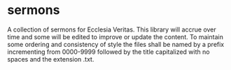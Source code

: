 # sermons
A collection of sermons for Ecclesia Veritas.  This library will accrue over time and some will be edited to improve or update the content.  To maintain some ordering and consistency of style the files shall be named by a prefix incrementing from 0000-9999 followed by the title capitalized with no spaces and the extension .txt.
